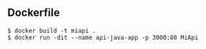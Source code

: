 ## Dockerfile

```
$ docker build -t miapi .
$ docker run -dit --name api-java-app -p 3000:80 MiApi

```
